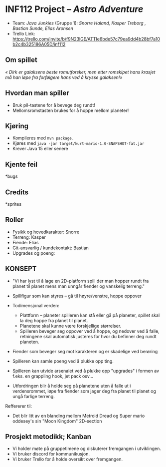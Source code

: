 # INF112 Project – *Astro Adventure*

* Team: *Java Junkies* (Gruppe 1): *Snorre Haland, Kasper Treborg , Bastian Sunde, Elias Aronsen*
* Trello Link: https://trello.com/invite/b/f9N23lGE/ATTIe6bde57c79ea9dd4b28bf7a10b2c4b325186A05D/inf112

## Om spillet
*« Dirk er galaksens beste romutforsker, men etter romskipet hans krasjet må han løpe fra forfølgere hans ved å krysse galaksen!»*

## Hvordan man spiller
* Bruk pil-tastene for å bevege deg rundt!
* Mellomsromstasten brukes for å hoppe mellom planeter!

## Kjøring
* Kompileres med `mvn package`.
* Kjøres med `java -jar target/kurt-mario-1.0-SNAPSHOT-fat.jar`
* Krever Java 15 eller senere

## Kjente feil
*bugs

## Credits
*sprites


## Roller

* Fysikk og hovedkarakter: Snorre
* Terreng: Kasper
* Fiende: Elias
* Git-ansvarlig / kundekontakt: Bastian
* Upgrades og poeng: 




## KONSEPT
* "Vi har lyst til å lage en 2D-platform spill der man hopper rundt fra planet til planet mens man unngår fiender og vanskelig       terreng."


* Spillfigur som kan styres – gå til høyre/venstre, hoppe oppover
* Todimensjonal verden:
    * Plattform – planeter spilleren kan stå eller gå på planeter, spillet skal la deg hoppe fra planet til planet.
    * Planetene skal kunne være forskjellige størrelser.
    * Spilleren beveger seg oppover ved å hoppe, og nedover ved å falle, retningene skal automatisk justeres for hvor du befinner deg rundt planeten.
* Fiender som beveger seg mot karakteren og er skadelige ved berøring
* Spilleren kan samle poeng ved å plukke opp ting.
* Spilleren kan utvide arsenalet ved å plukke opp "upgrades" i formen av f.eks. en grappling hook, jet pack osv...
* Utfordringen blir å holde seg på planetene uten å falle ut i verdensrommet, løpe fra fiender som jager deg fra planet til planet og ungå farlige terreng.

Reffererer til:
* Det blir litt av en blanding mellom Metroid Dread og Super mario oddesey's sin "Moon Kingdom" 2D-section



## Prosjekt metodikk; Kanban
* Vi holder møte på gruppetimene og diskuterer fremgangen i utviklingen.
* Vi bruker discord for kommunikusjon.
* Vi bruker Trello for å holde oversikt over fremgangen.
 
